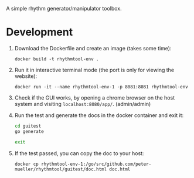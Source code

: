 A simple rhythm generator/manipulator toolbox.


# Development

1.  Download the Dockerfile and create an image (takes some time):

    `docker build -t rhythmtool-env .`

2.  Run it in interactive terminal mode (the port is only for viewing the website):

    `docker run -it --name rhythmtool-env-1 -p 8081:8081 rhythmtool-env`

3.  Check if the GUI works, by opening a chrome browser on the host system and visiting
    `localhost:8080/app/`. (admin/admin)

4.  Run the test and generate the docs in the docker container and exit it:

    ```sh
    cd guitest
    go generate

    exit
    ```

5.  If the test passed, you can copy the doc to your host:

    `docker cp rhythmtool-env-1:/go/src/github.com/peter-mueller/rhythmtool/guitest/doc.html doc.html`

